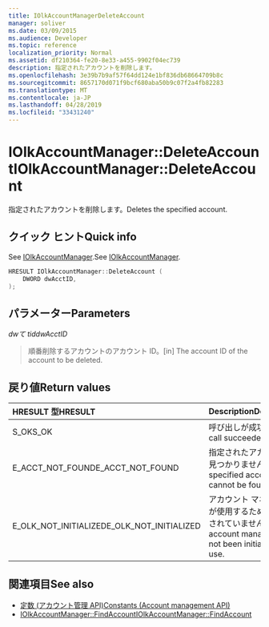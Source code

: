 ```yaml
---
title: IOlkAccountManagerDeleteAccount
manager: soliver
ms.date: 03/09/2015
ms.audience: Developer
ms.topic: reference
localization_priority: Normal
ms.assetid: df210364-fe20-8e33-a455-9902f04ec739
description: 指定されたアカウントを削除します。
ms.openlocfilehash: 3e39b7b9af57f64dd124e1bf836db68664709b8c
ms.sourcegitcommit: 8657170d071f9bcf680aba50b9c07f2a4fb82283
ms.translationtype: MT
ms.contentlocale: ja-JP
ms.lasthandoff: 04/28/2019
ms.locfileid: "33431240"
---
```

# <a name="iolkaccountmanagerdeleteaccount"></a><span data-ttu-id="04def-103">IOlkAccountManager::DeleteAccount</span><span class="sxs-lookup"><span data-stu-id="04def-103">IOlkAccountManager::DeleteAccount</span></span>

<span data-ttu-id="04def-104">指定されたアカウントを削除します。</span><span class="sxs-lookup"><span data-stu-id="04def-104">Deletes the specified account.</span></span>
  
## <a name="quick-info"></a><span data-ttu-id="04def-105">クイック ヒント</span><span class="sxs-lookup"><span data-stu-id="04def-105">Quick info</span></span>

<span data-ttu-id="04def-106">See [IOlkAccountManager](iolkaccountmanager.md).</span><span class="sxs-lookup"><span data-stu-id="04def-106">See [IOlkAccountManager](iolkaccountmanager.md).</span></span>
  
```cpp
HRESULT IOlkAccountManager::DeleteAccount (  
    DWORD dwAcctID, 
);
```

## <a name="parameters"></a><span data-ttu-id="04def-107">パラメーター</span><span class="sxs-lookup"><span data-stu-id="04def-107">Parameters</span></span>

<span data-ttu-id="04def-108">_dwて tid_</span><span class="sxs-lookup"><span data-stu-id="04def-108">_dwAcctID_</span></span>
  
> <span data-ttu-id="04def-109">順番削除するアカウントのアカウント ID。</span><span class="sxs-lookup"><span data-stu-id="04def-109">[in] The account ID of the account to be deleted.</span></span>
    
## <a name="return-values"></a><span data-ttu-id="04def-110">戻り値</span><span class="sxs-lookup"><span data-stu-id="04def-110">Return values</span></span>

|<span data-ttu-id="04def-111">**HRESULT 型**</span><span class="sxs-lookup"><span data-stu-id="04def-111">**HRESULT**</span></span>|<span data-ttu-id="04def-112">**Description**</span><span class="sxs-lookup"><span data-stu-id="04def-112">**Description**</span></span>|
|:-----|:-----|
|<span data-ttu-id="04def-113">S_OK</span><span class="sxs-lookup"><span data-stu-id="04def-113">S_OK</span></span>  <br/> |<span data-ttu-id="04def-114">呼び出しが成功した</span><span class="sxs-lookup"><span data-stu-id="04def-114">The call succeeded</span></span>  <br/> |
|<span data-ttu-id="04def-115">E_ACCT_NOT_FOUND</span><span class="sxs-lookup"><span data-stu-id="04def-115">E_ACCT_NOT_FOUND</span></span>  <br/> |<span data-ttu-id="04def-116">指定されたアカウントが見つかりません。</span><span class="sxs-lookup"><span data-stu-id="04def-116">The specified account cannot be found.</span></span>  <br/> |
|<span data-ttu-id="04def-117">E_OLK_NOT_INITIALIZED</span><span class="sxs-lookup"><span data-stu-id="04def-117">E_OLK_NOT_INITIALIZED</span></span>  <br/> |<span data-ttu-id="04def-118">アカウント マネージャーが使用するために初期化されていません。</span><span class="sxs-lookup"><span data-stu-id="04def-118">The account manager has not been initialized for use.</span></span>  <br/> |
   
## <a name="see-also"></a><span data-ttu-id="04def-119">関連項目</span><span class="sxs-lookup"><span data-stu-id="04def-119">See also</span></span>

- [<span data-ttu-id="04def-120">定数 (アカウント管理 API)</span><span class="sxs-lookup"><span data-stu-id="04def-120">Constants (Account management API)</span></span>](constants-account-management-api.md)  
- [<span data-ttu-id="04def-121">IOlkAccountManager::FindAccount</span><span class="sxs-lookup"><span data-stu-id="04def-121">IOlkAccountManager::FindAccount</span></span>](iolkaccountmanager-findaccount.md)

